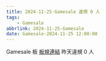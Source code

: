 ```yaml
---
title: 2024-11-25-Gamesale 違規 0 人
tags:
    - Gamesale
abbrlink: 2024-11-25-Gamesale
date: Gamesale-2024-11-25 12:00:00
---
```

Gamesale 板 [板規連結](https://www.ptt.cc/bbs/Gossiping/M.1637425085.A.07D.html)
昨天違規 0 人
